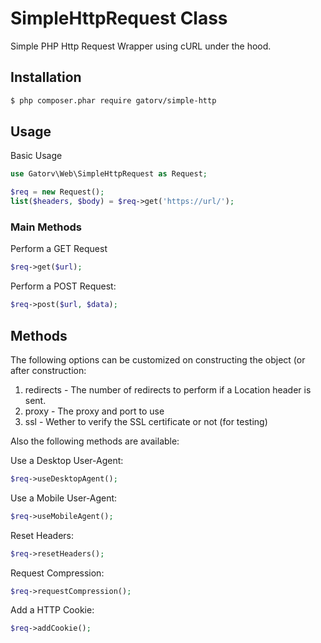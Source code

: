 SimpleHttpRequest Class
================

Simple PHP Http Request Wrapper using cURL under the hood.

## Installation

```sh
$ php composer.phar require gatorv/simple-http
```

## Usage

Basic Usage

```php
use Gatorv\Web\SimpleHttpRequest as Request;

$req = new Request();
list($headers, $body) = $req->get('https://url/');
```

### Main Methods

Perform a GET Request
```php
$req->get($url); 
```

Perform a POST Request:
```php
$req->post($url, $data); 
```


## Methods

The following options can be customized on constructing the object (or after construction:
  1. redirects - The number of redirects to perform if a Location header is sent.
  1. proxy - The proxy and port to use
  1. ssl - Wether to verify the SSL certificate or not (for testing)

Also the following methods are available:

Use a Desktop User-Agent:
```php
$req->useDesktopAgent(); 
```

Use a Mobile User-Agent:
```php
$req->useMobileAgent(); 
```

Reset Headers:
```php
$req->resetHeaders(); 
```

Request Compression:
```php
$req->requestCompression(); 
```

Add a HTTP Cookie:
```php
$req->addCookie(); 
```

